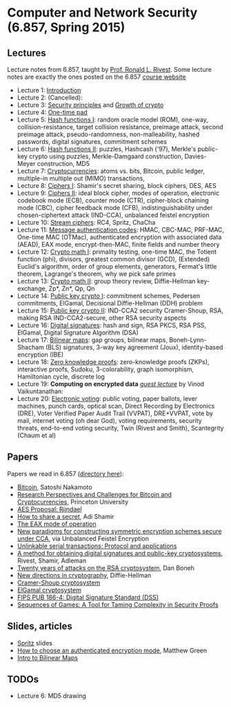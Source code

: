 Computer and Network Security (6.857, Spring 2015)
==================================================

Lectures
--------
Lecture notes from 6.857, taught by [Prof. Ronald L. Rivest](http://people.csail.mit.edu/rivest/). Some lecture notes are exactly the ones posted on the 6.857 [course website](https://courses.csail.mit.edu/6.857/2015/)

 * Lecture 1: [Introduction](lec-slides/L01-course-introduction.pdf)
 * Lecture 2: (Cancelled):
 * Lecture 3: [Security principles](lec-slides/L03-security-principles.pdf) and
   [Growth of crypto](lec-slides/L03-growth-of-crypto.pdf)
 * Lecture 4: [One-time pad](lec-slides/L04-one-time-pad.pdf)
 * Lecture 5: [Hash functions I](l05-hash-1.html): random oracle model (ROM),
   one-way, collision-resistance, target collision resistance, preimage attack,
   second preimage attack, pseudo-randomness, non-malleability, hashed passwords,
   digital signatures, commitment schemes
 * Lecture 6: [Hash functions II](l06-hash-2.html): puzzles, Hashcash ('97), 
   Merkle's public-key crypto using puzzles, Merkle-Damgaard construction, 
   Davies-Meyer construction, MD5
 * Lecture 7: [Cryptocurrencies](l07-bitcoin.html): atoms vs. bits, Bitcoin,
   public ledger, multiple-in multiple out (MIMO) transactions, 
 * Lecture 8: [Ciphers I](l08-ciphers-1.html): Shamir's secret sharing, block
   ciphers, DES, AES
 * Lecture 9: [Ciphers II](l09-ciphers-2.html): ideal block cipher, modes of 
   operation, electronic codebook mode (ECB), counter mode (CTR), cipher-block 
   chaining mode (CBC), cipher feedback mode (CFB), indistinguishability under
   chosen-ciphertext attack (IND-CCA), unbalanced feistel encryption
 * Lecture 10: [Stream ciphers](l10-stream-ciphers.html): RC4, Spritz, ChaCha
 * Lecture 11: [Message authentication codes](l11-macs.html): HMAC, CBC-MAC,
   PRF-MAC, One-time MAC (OTMac), authenticated encryption with associated data
   (AEAD), EAX mode, encrypt-then-MAC, finite fields and number theory
 * Lecture 12: [Crypto math I](l12-crypto-math-1.html): primality testing, one-time
   MAC, the Totient function (phi), divisors, greatest common divisor (GCD),
   (Extended) Euclid's algorithm, order of group elements, generators, Fermat's
   little theorem, Lagrange's theorem, why we pick safe primes
 * Lecture 13: [Crypto math II](l13-crypto-math-2.pdf): group theory review,
   Diffie-Hellman key-exchange, Zp*, Zn*, Qp, Qn
 * Lecture 14: [Public key crypto I](l14-public-key.html): commitment schemes,
   Pedersen commitments, ElGamal, Decisional Diffie-Hellman (DDH) problem
 * Lecture 15: [Public key crypto II](l15-more-public-key.html): IND-CCA2 security
   Cramer-Shoup, RSA, making RSA IND-CCA2-secure, other RSA security aspects
 * Lecture 16: [Digital signatures](l16-digital-sign.html): hash and sign, RSA
   PKCS, RSA PSS, ElGamal, Digital Signature Algorithm (DSA)
 * Lecture 17: [Bilinear maps](l17-bilinear-maps.html): gap groups, bilinear maps,
   Boneh-Lynn-Shacham (BLS) signatures, 3-way key agreement (Joux), identity-based encryption (IBE)
 * Lecture 18: [Zero knowledge proofs](l18-zero-knowledge.html): zero-knowledge
   proofs (ZKPs), interactive proofs, Sudoku, 3-colorability, graph isomorphism,
   Hamiltonian cycle, discrete log
 * Lecture 19: **Computing on encrypted data** _[guest lecture](l19-computing-on-encrypted-data.html)_ by Vinod Vaikuntanathan: 
 * Lecture 20: [Electronic voting](l20-electronic-voting.html): public voting,
   paper ballots, lever machines, punch cards, optical scan, Direct Recording by
   Electronics (DRE), Voter Verified Paper Audit Trail (VVPAT), DRE+VVPAT, vote 
   by mail, internet voting (oh dear God), voting requirements, security threats,
   end-to-end voting security, Twin (Rivest and Smith), Scantegrity (Chaum et al)

Papers
------

Papers we read in 6.857 ([directory here](papers/)):

 * [Bitcoin](papers/bitcoin.pdf), Satoshi Nakamoto
 * [Research Perspectives and Challenges for Bitcoin and Cryptocurrencies](papers/princeton-bitcoin-overview.pdf), Princeton University
 * [AES Proposal: Rijndael](papers/rijndael.pdf)
 * [How to share a secret](papers/shamir-secret-sharing.pdf), Adi Shamir
 * [The EAX mode of operation](papers/eax.pdf)
 * [New paradigms for constructing symmetric encryption schemes secure under CCA](papers/desai.pdf), via Unbalanced Feistel Encryption
 * [Unlinkable serial transactions: Protocol and applications](papers/unlinkable-serial-transactions.pdf)
 * [A method for obtaining digital signatures and public-key cryptosystems](papers/rsa-paper.pdf), Rivest, Shamir, Adleman
 * [Twenty years of attacks on the RSA cryptosystem](papers/rsa-attacks.pdf), Dan Boneh
 * [New directions in cryptography](papers/diffie-hellman.pdf), Diffie-Hellman
 * [Cramer-Shoup cryptosystem](papers/cramer-shoup.pdf)
 * [ElGamal cryptosystem](papers/elgamal.pdf)
 * [FIPS PUB 186-4: Digital Signature Standard (DSS)](papers/dsa.pdf)
 * [Sequences of Games: A Tool for Taming Complexity in Security Proofs](papers/games.pdf)

Slides, articles
----------------
 
 * [Spritz](papers/spritz-slides.pdf) slides
 * [How to choose an authenticated encryption mode](papers/how-to-choose-an-ae-mode.pdf), Matthew Green
 * [Intro to Bilinear Maps](papers/bilinear-maps.pdf)

TODOs
-----

 * Lecture 6: MD5 drawing
